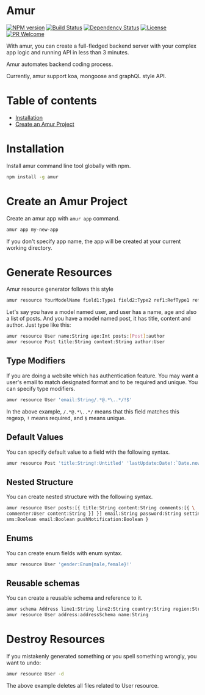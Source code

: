 # Amur
[![NPM version][npm-image]][npm-url] [![Build Status][travis-image]][travis-url] [![Dependency Status][daviddm-image]][daviddm-url] [![License][license-image]][license-url] [![PR Welcome][pr-image]][pr-url]

With amur, you can create a full-fledged backend server with your complex app
logic and running API in less than 3 minutes.

Amur automates backend coding process.

Currently, amur support koa, mongoose and graphQL style API.

# Table of contents
* [Installation](#installation)
* [Create an Amur Project](#create-an-amur-project)

# Installation

Install amur command line tool globally with npm.

```bash
npm install -g amur
```

# Create an Amur Project

Create an amur app with `amur app` command.

```bash
amur app my-new-app
```

If you don't specify app name, the app will be created at your current working directory.

# Generate Resources

Amur resource generator follows this style

``` bash
amur resource YourModelName field1:Type1 field2:Type2 ref1:RefType1 ref2:RefType2:foreignKey
```

Let's say you have a model named user, and user has a name, age and also a list of posts.
And you have a model named post, it has title, content and author. Just type like this:

``` bash
amur resource User name:String age:Int posts:[Post]:author
amur resource Post title:String content:String author:User
```

## Type Modifiers

If you are doing a website which has authentication feature. You may want a
user's email to match designated format and to be required and unique. You can
specify type modifiers.

``` bash
amur resource User 'email:String/.*@.*\..*/!$'
```

In the above example, `/.*@.*\..*/` means that this field matches this regexp,
`!` means required, and `$` means unique.

## Default Values

You can specify default value to a field with the following syntax.

``` bash
amur resource Post 'title:String!:Untitled' 'lastUpdate:Date!:`Date.now`'
```

## Nested Structure

You can create nested structure with the following syntax.

``` bash
amur resource User posts:[{ title:String content:String comments:[{ \
commenter:User content:String }] }] email:String password:String settings:{ \
sms:Boolean email:Boolean pushNotification:Boolean }
```

## Enums

You can create enum fields with enum syntax.

``` bash
amur resource User 'gender:Enum{male,female}!'
```

## Reusable schemas

You can create a reusable schema and reference to it.

``` bash
amur schema Address line1:String line2:String country:String region:String
amur resource User address:addressSchema name:String
```

# Destroy Resources

If you mistakenly generated something or you spell something wrongly, you want to undo:

``` bash
amur resource User -d
```

The above example deletes all files related to User resource.

[npm-image]: https://badge.fury.io/js/amur.svg
[npm-url]: https://npmjs.org/package/amur
[travis-image]: https://travis-ci.org/zhangkaiyulw/amur.svg?branch=master
[travis-url]: https://travis-ci.org/zhangkaiyulw/amur
[daviddm-image]: https://david-dm.org/zhangkaiyulw/amur.svg?theme=shields.io
[daviddm-url]: https://david-dm.org/zhangkaiyulw/amur
[license-image]: https://img.shields.io/github/license/zhangkaiyulw/amur.svg
[license-url]: https://github.com/zhangkaiyulw/amur/blob/master/LICENSE
[pr-image]: https://img.shields.io/badge/PRs-welcome-brightgreen.svg
[pr-url]: https://github.com/zhangkaiyulw/amur/blob/master/CONTRIBUTING.md
